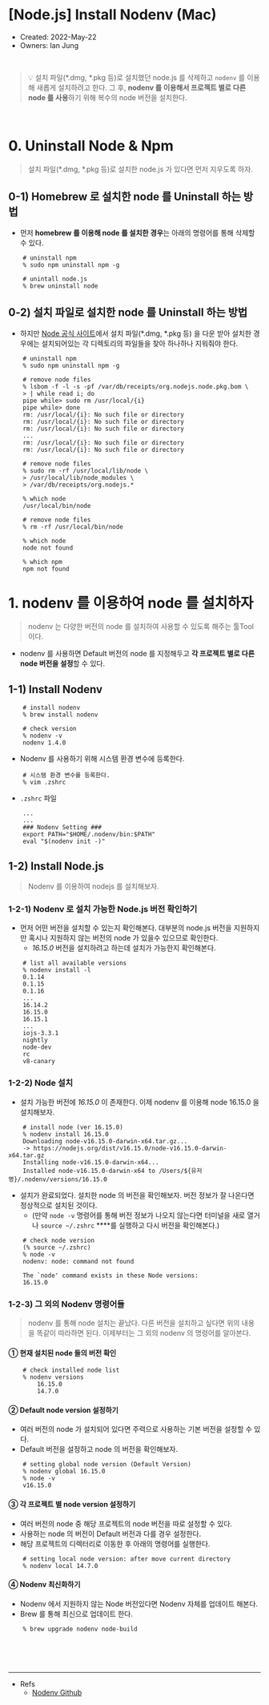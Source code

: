 # [Node.js] Install Nodenv (Mac)

- Created: 2022-May-22
- Owners: Ian Jung

<br />

> 💡 설치 파일(*.dmg, *.pkg 등)로 설치했던 node.js 를 삭제하고 `nodenv` 를 이용해 새롭게 설치하려고 한다. 그 후, **nodenv 를 이용해서 프로젝트 별로 다른 node 를 사용**하기 위해 복수의 node 버전을 설치한다.

<br />

# 0. Uninstall Node & Npm
> 설치 파일(*.dmg, *.pkg 등)로 설치한 node.js 가 있다면 먼저 지우도록 하자.

## 0-1) Homebrew 로 설치한 node 를 Uninstall 하는 방법
- 먼저 **homebrew 를 이용해 node 를 설치한 경우**는 아래의 명령어를 통해 삭제할 수 있다.

```shell
    # uninstall npm
    % sudo npm uninstall npm -g

    # unintall node.js
    % brew uninstall node
```

## 0-2) 설치 파일로 설치한 node 를 Uninstall 하는 방법
- 하지만  [Node 공식 사이트](https://nodejs.org/en/download/)에서 설치 파일(*.dmg, *.pkg 등) 을 다운 받아 설치한 경우에는 설치되어있는 각 디렉토리의 파일들을 찾아 하나하나 지워줘야 한다.

```shell
    # uninstall npm
    % sudo npm uninstall npm -g

    # remove node files
    % lsbom -f -l -s -pf /var/db/receipts/org.nodejs.node.pkg.bom \
    > | while read i; do
    pipe while> sudo rm /usr/local/{i}
    pipe while> done
    rm: /usr/local/{i}: No such file or directory
    rm: /usr/local/{i}: No such file or directory
    rm: /usr/local/{i}: No such file or directory
    ...
    rm: /usr/local/{i}: No such file or directory
    rm: /usr/local/{i}: No such file or directory

    # remove node files
    % sudo rm -rf /usr/local/lib/node \
    > /usr/local/lib/node_modules \
    > /var/db/receipts/org.nodejs.*

    % which node
    /usr/local/bin/node

    # remove node files
    % rm -rf /usr/local/bin/node

    % which node
    node not found

    % which npm
    npm not found
```

# 1. nodenv 를 이용하여 node 를 설치하자
> nodenv 는 다양한 버전의 node 를 설치하여 사용할 수 있도록 해주는 툴Tool 이다. 

- nodenv 를 사용하면 Default 버전의 node 를 지정해두고 **각 프로젝트 별로 다른 node 버전을 설정**할 수 있다.

## 1-1) Install Nodenv

```shell
    # install nodenv
    % brew install nodenv

    # check version
    % nodenv -v
    nodenv 1.4.0
```

- Nodenv 를 사용하기 위해 시스템 환경 변수에 등록한다.
```shell
    # 시스템 환경 변수를 등록한다.
    % vim .zshrc
```

- `.zshrc` 파일
```shell
    ...
    ...
    ### Nodenv Setting ###
    export PATH="$HOME/.nodenv/bin:$PATH"
    eval "$(nodenv init -)"
```

## 1-2) Install Node.js
> Nodenv 를 이용하여 nodejs 를 설치해보자.

### 1-2-1) Nodenv 로 설치 가능한 Node.js 버전 확인하기
- 먼저 어떤 버전을 설치할 수 있는지 확인해본다. 대부분의 node.js 버전을 지원하지만 혹시나 지원하지 않는 버전의 node 가 있을수 있으므로 확인한다.
  + *16.15.0* 버전을 설치하려고 하는데 설치가 가능한지 확인해본다.

```shell
    # list all available versions
    % nodenv install -l
    0.1.14
    0.1.15
    0.1.16
    ...
    16.14.2
    16.15.0
    16.15.1
    ...
    iojs-3.3.1
    nightly
    node-dev
    rc
    v8-canary
```

### 1-2-2) Node 설치
- 설치 가능한 버전에 *16.15.0* 이 존재한다. 이제 nodenv 를 이용해 node 16.15.0 을 설치해보자.

```shell
    # install node (ver 16.15.0)
    % nodenv install 16.15.0
    Downloading node-v16.15.0-darwin-x64.tar.gz...
    -> https://nodejs.org/dist/v16.15.0/node-v16.15.0-darwin-x64.tar.gz
    Installing node-v16.15.0-darwin-x64...
    Installed node-v16.15.0-darwin-x64 to /Users/${유저명}/.nodenv/versions/16.15.0
```

- 설치가 완료되었다. 설치한 node 의 버전을 확인해보자. 버전 정보가 잘 나온다면 정상적으로 설치된 것이다.
  + (만약 `node -v` 명령어를 통해 버전 정보가 나오지 않는다면 터미널을 새로 열거나 `source ~/.zshrc` ****를 실행하고 다시 버전을 확인해본다.)

```shell
    # check node version
    (% source ~/.zshrc)
    % node -v
    nodenv: node: command not found

    The `node' command exists in these Node versions:
    16.15.0
```

### 1-2-3) 그 외의 Nodenv 명령어들
> nodenv 를 통해 node 설치는 끝났다. 다른 버전을 설치하고 싶다면 위의 내용을 똑같이 따라하면 된다. 이제부터는 그 외의 nodenv 의 명령어를 알아본다.

#### ① 현재 설치된 node 들의 버전 확인
```shell
    # check installed node list
    % nodenv versions
        16.15.0
        14.7.0
```
    
#### ② Default node version 설정하기
- 여러 버전의 node 가 설치되어 있다면 주력으로 사용하는 기본 버전을 설정할 수 있다.
- Default 버전을 설정하고 node 의 버전을 확인해보자.
```shell
    # setting global node version (Default Version)
    % nodenv global 16.15.0
    % node -v
    v16.15.0
```
    
#### ③ 각 프로젝트 별 node version 설정하기
- 여러 버전의 node 중 해당 프로젝트의 node 버전을 따로 설정할 수 있다.
- 사용하는 node 의 버전이 Default 버전과 다를 경우 설정한다.
- 해당 프로젝트의 디렉터리로 이동한 후 아래의 명령어를 실행한다.

```shell
    # setting local node version: after move current directory
    % nodenv local 14.7.0
```
    
#### ④ Nodenv 최신화하기
- Nodenv 에서 지원하지 않는 Node 버전있다면 Nodenv 자체를 업데이트 해본다.
- Brew 를 통해 최신으로 업데이트 한다.

```shell
    % brew upgrade nodenv node-build
```

<br /><br /><br />

---
- Refs
    - [Nodenv Github](https://github.com/nodenv/nodenv#readme)